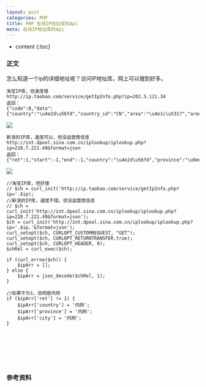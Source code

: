 ```yaml
---
layout: post
categories: PHP
title: PHP 在线IP地址库的Api
meta: 在线IP地址库的Api
---
```

* content
{:toc}

### 正文

怎么知道一个ip的详细地址呢？访问IP地址库，网上可以搜到好多。

```
淘宝IP库，但速度慢
http://ip.taobao.com/service/getIpInfo.php?ip=202.5.121.34
返回：
{"code":0,"data":{"country":"\u4e2d\u56fd","country_id":"CN","area":"\u4e1c\u5317","area_id":"200000","region":"\u9ed1\u9f99\u6c5f\u7701","region_id":"230000","city":"\u54c8\u5c14\u6ee8\u5e02","city_id":"230100","county":"","county_id":"-1","isp":"\u8054\u901a","isp_id":"100026","ip":"218.7.221.49"}}
```

![]({{site.baseurl}}/images/20190901/20190901011152.jpeg)

```
新浪的IP库，速度可以，但没运营商信息
http://int.dpool.sina.com.cn/iplookup/iplookup.php?ip=218.7.221.49&format=json
返回：
{"ret":1,"start":-1,"end":-1,"country":"\u4e2d\u56fd","province":"\u9ed1\u9f99\u6c5f","city":"\u54c8\u5c14\u6ee8","district":"","isp":"","type":"","desc":""}
```

![]({{site.baseurl}}/images/20190901/20190901011217.jpeg)

```
//淘宝IP库，但好慢
// $ch = curl_init('http://ip.taobao.com/service/getIpInfo.php?ip='.$ip);
//新浪的IP库，速度不错，但没运营商信息
// $ch = curl_init('http://int.dpool.sina.com.cn/iplookup/iplookup.php?ip=218.7.221.49&format=json');
$ch = curl_init('http://int.dpool.sina.com.cn/iplookup/iplookup.php?ip='.$ip.'&format=json');
curl_setopt($ch, CURLOPT_CUSTOMREQUEST, "GET");
curl_setopt($ch, CURLOPT_RETURNTRANSFER,true);
curl_setopt($ch, CURLOPT_HEADER, 0);
$chRel = curl_exec($ch);

if (curl_errno($ch)) {
    $ipArr = [];
} else {
    $ipArr = json_decode($chRel, 1);
}

//如果不为1，说明是内网
if ($ipArr['ret'] != 1) {
    $ipArr['country'] = '内网';
    $ipArr['province'] = '内网';
    $ipArr['city'] = '内网';
} 
```

<br/><br/><br/><br/><br/>
### 参考资料 


